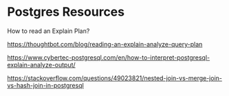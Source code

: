 # Postgres Resources


How to read an Explain Plan?

https://thoughtbot.com/blog/reading-an-explain-analyze-query-plan

https://www.cybertec-postgresql.com/en/how-to-interpret-postgresql-explain-analyze-output/

https://stackoverflow.com/questions/49023821/nested-join-vs-merge-join-vs-hash-join-in-postgresql

